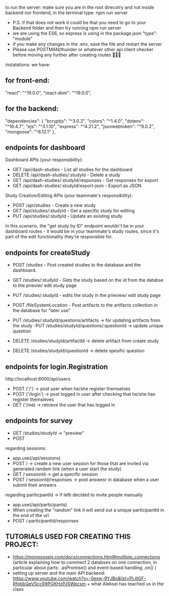 to run the server: make sure you are in the root direcotry and not inside backend nor frontend, in the terminal type: npm run server
- P.S. if that does not work it could be that you need to go to your Backend folder and then try running npm run server
- we are using the ES6, so express is using in the package.json "type": "module"
- if you make any changes in the .env, save the file and restart the server
- Please use POSTMAN/thunder or whatever other api client checker before moving any further after creating routes 🥹🥹🥹

instalations: we have:
## for front-end:
"react": "^19.0.0",
"react-dom": "^19.0.0",

## for the backend:
  "dependencies": {
    "bcryptjs": "^3.0.2",
    "colors": "^1.4.0",
    "dotenv": "^16.4.7",
    "ejs": "^3.1.10",
    "express": "^4.21.2",
    "jsonwebtoken": "^9.0.2",
    "mongoose": "^8.12.1"
  },

## endpoints for dashboard
Dashboard APIs (your responsibility):
- GET /api/dash-studies - List all studies for the dashboard
- DELETE /api/dash-studies/:studyId - Delete a study
- GET /api/dash-studies/:studyId/responses - Get responses for export
- GET /api/dash-studies/:studyId/export-json - Export as JSON

Study Creation/Editing APIs (your teammate's responsibility):
- POST /api/studies - Create a new study
- GET /api/studies/:studyId - Get a specific study for editing
- PUT /api/studies/:studyId - Update an existing study

In this scenario, the "get study by ID" endpoint wouldn't be in your dashboard routes - it would be in your teammate's study routes, since it's part of the edit functionality they're responsible for.

## endpoints for createStudy
  - POST /studies - Post created studies to the database and the dashboard.
  - GET /studies/:studyId - Gets the study based on the id from the databse to the prieviw/ edit study page
  - PUT /studies/:studyId - edits the study in the prieview/ edit study page

  - POST /fileSystemLocation - Post artifacts to the artifacts collection in the database for "later use"
  - PUT /studies/:studyId/questions/artifacts -> for updating artifacts from the study
   -PUT /studies/studyId/questions/:questionId -> update unique question 
  - DELETE /studies/studyId/artifactId -> delete artifact from create study
  - DELETE /studies/studyId/questionId -> delete spesific question 

## endpoints for login.Registration
  http://localhost:8000/api/users
  - POST ('/') -> post user when he/she register themselves 
  - POST ('/login') -> post logged in user after checking that he/she has register themsleves
  - GET ('/me) -> retrieve the user that has logged in

## endpoints for survey
  - GET /studies/studyId -> "preview"
  - POST 

  regarding sessions:
  - app.use(/api/sessions)
  - POST / -> create a new user session for those that are invited via generated random link (when a user start the study)
 -  GET /:sessionId -> get a specific session
  - POST /:sessionId/responses -> post answesr in database when a user submit their answers

  regarding pariticpantId -> if lefti decided to invite people manually
  - app.use(/api/participants)
  - When creating the "random" link it will send out a unique participantId in the end of the url
  - POST /:participantId/responses



## TUTORIALS USED FOR CREATING THIS PROJECT: 
- https://mongoosejs.com/docs/connections.html#multiple_connections (article explaining how to connnect 2 databses on one connection, in particular about parts: 
.asPromise() and event-based handling .on() )
- setting up server and the main API backend: https://www.youtube.com/watch?v=-0exw-9YJBo&list=PLillGF-RfqbbQeVSccR9PGKHzPJSWqcsm + what Aleksei has teached us in the class